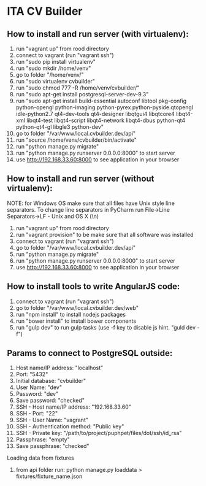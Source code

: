 ITA CV Builder
==========

How to install and run server (with virtualenv):
----------
1. run "vagrant up" from rood directory
2. connect to vagrant (run "vagrant ssh")
3. run "sudo pip install virtualenv"
4. run "sudo mkdir /home/venv"
4. go to folder "/home/venv/"
5. run "sudo virtualenv cvbuilder"
6. run "sudo chmod 777 -R /home/venv/cvbuilder/"
7. run "sudo apt-get install postgresql-server-dev-9.3"
8. run "sudo apt-get install build-essential autoconf libtool pkg-config python-opengl python-imaging python-pyrex python-pyside.qtopengl idle-python2.7 qt4-dev-tools qt4-designer libqtgui4 libqtcore4 libqt4-xml libqt4-test libqt4-script libqt4-network libqt4-dbus python-qt4 python-qt4-gl libgle3 python-dev"
9. go to folder "/var/www/local.cvbuilder.dev/api"
10. run "source /home/venv/cvbuilder/bin/activate" 
11. run "python manage.py migrate"
12. run "python manage.py runserver 0.0.0.0:8000" to start server
13. use http://192.168.33.60:8000 to see application in your browser

How to install and run server (without virtualenv):
----------
NOTE: for Windows OS make sure that all files have Unix style line separators. To change line separators in PyCharm run File->Line Separators->LF - Unix and OS X (\n)

1. run "vagrant up" from rood directory
2. run "vagrant provision" to be make sure that all software was installed
3. connect to vagrant (run "vagrant ssh")
4. go to folder "/var/www/local.cvbuilder.dev/api"
5. run "python manage.py migrate"
6. run "python manage.py runserver 0.0.0.0:8000" to start server
7. use http://192.168.33.60:8000 to see application in your browser

How to install tools to write AngularJS code:
----------
1. connect to vagrant (run "vagrant ssh")
2. go to folder "/var/www/local.cvbuilder.dev/web"
3. run "npm install" to install nodejs packages
4. run "bower install" to install bower components
5. run "gulp dev" to run gulp tasks (use -f key to disable js hint. "guld dev -f")

Params to connect to PostgreSQL outside:
----------
1. Host name/IP address: "localhost"
2. Port: "5432"
3. Initial database: "cvbuilder"
4. User Name: "dev"
5. Password: "dev"
6. Save password: "checked"
7. SSH - Host name/IP address: "192.168.33.60"
8. SSH - Port: "22"
9. SSH - User Name: "vagrant"
10. SSH - Authentication method: "Public key"
11. SSH - Private key: "/path/to/project/puphpet/files/dot/ssh/id_rsa"
12. Passphrase: "empty"
13. Save passphrase: "checked"

Loading data from fixtures
1. from api folder run: python manage.py  loaddata > fixtures/fixture_name.json

